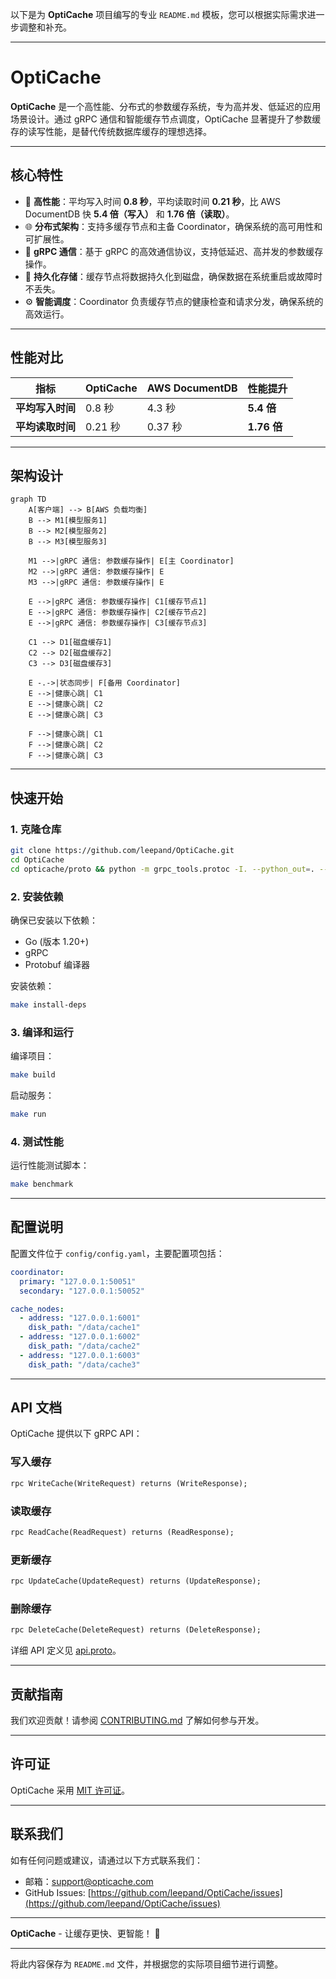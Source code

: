 以下是为 **OptiCache** 项目编写的专业 `README.md` 模板，您可以根据实际需求进一步调整和补充。

---

# OptiCache

**OptiCache** 是一个高性能、分布式的参数缓存系统，专为高并发、低延迟的应用场景设计。通过 gRPC 通信和智能缓存节点调度，OptiCache 显著提升了参数缓存的读写性能，是替代传统数据库缓存的理想选择。

---

## **核心特性**

- 🚀 **高性能**：平均写入时间 **0.8 秒**，平均读取时间 **0.21 秒**，比 AWS DocumentDB 快 **5.4 倍（写入）** 和 **1.76 倍（读取）**。
- 🌐 **分布式架构**：支持多缓存节点和主备 Coordinator，确保系统的高可用性和可扩展性。
- 🔗 **gRPC 通信**：基于 gRPC 的高效通信协议，支持低延迟、高并发的参数缓存操作。
- 💾 **持久化存储**：缓存节点将数据持久化到磁盘，确保数据在系统重启或故障时不丢失。
- ⚙️ **智能调度**：Coordinator 负责缓存节点的健康检查和请求分发，确保系统的高效运行。

---

## **性能对比**

| **指标**       | **OptiCache** | **AWS DocumentDB** | **性能提升** |
|----------------|---------------|---------------------|--------------|
| **平均写入时间** | 0.8 秒        | 4.3 秒              | **5.4 倍**   |
| **平均读取时间** | 0.21 秒       | 0.37 秒             | **1.76 倍**  |

---

## **架构设计**

```mermaid
graph TD
    A[客户端] --> B[AWS 负载均衡]
    B --> M1[模型服务1]
    B --> M2[模型服务2]
    B --> M3[模型服务3]

    M1 -->|gRPC 通信: 参数缓存操作| E[主 Coordinator]
    M2 -->|gRPC 通信: 参数缓存操作| E
    M3 -->|gRPC 通信: 参数缓存操作| E

    E -->|gRPC 通信: 参数缓存操作| C1[缓存节点1]
    E -->|gRPC 通信: 参数缓存操作| C2[缓存节点2]
    E -->|gRPC 通信: 参数缓存操作| C3[缓存节点3]

    C1 --> D1[磁盘缓存1]
    C2 --> D2[磁盘缓存2]
    C3 --> D3[磁盘缓存3]

    E -.->|状态同步| F[备用 Coordinator]
    E -->|健康心跳| C1
    E -->|健康心跳| C2
    E -->|健康心跳| C3

    F -->|健康心跳| C1
    F -->|健康心跳| C2
    F -->|健康心跳| C3
```

---

## **快速开始**

### 1. 克隆仓库

```bash
git clone https://github.com/leepand/OptiCache.git
cd OptiCache
cd opticache/proto && python -m grpc_tools.protoc -I. --python_out=. --grpc_python_out=. cache.proto

```

### 2. 安装依赖

确保已安装以下依赖：
- Go (版本 1.20+)
- gRPC
- Protobuf 编译器

安装依赖：

```bash
make install-deps
```

### 3. 编译和运行

编译项目：

```bash
make build
```

启动服务：

```bash
make run
```

### 4. 测试性能

运行性能测试脚本：

```bash
make benchmark
```

---

## **配置说明**

配置文件位于 `config/config.yaml`，主要配置项包括：

```yaml
coordinator:
  primary: "127.0.0.1:50051"
  secondary: "127.0.0.1:50052"

cache_nodes:
  - address: "127.0.0.1:6001"
    disk_path: "/data/cache1"
  - address: "127.0.0.1:6002"
    disk_path: "/data/cache2"
  - address: "127.0.0.1:6003"
    disk_path: "/data/cache3"
```

---

## **API 文档**

OptiCache 提供以下 gRPC API：

### 写入缓存

```protobuf
rpc WriteCache(WriteRequest) returns (WriteResponse);
```

### 读取缓存

```protobuf
rpc ReadCache(ReadRequest) returns (ReadResponse);
```

### 更新缓存

```protobuf
rpc UpdateCache(UpdateRequest) returns (UpdateResponse);
```

### 删除缓存

```protobuf
rpc DeleteCache(DeleteRequest) returns (DeleteResponse);
```

详细 API 定义见 [api.proto](./proto/api.proto)。

---

## **贡献指南**

我们欢迎贡献！请参阅 [CONTRIBUTING.md](./CONTRIBUTING.md) 了解如何参与开发。

---

## **许可证**

OptiCache 采用 [MIT 许可证](./LICENSE)。

---

## **联系我们**

如有任何问题或建议，请通过以下方式联系我们：
- 邮箱：support@opticache.com
- GitHub Issues: [https://github.com/leepand/OptiCache/issues](https://github.com/leepand/OptiCache/issues)

---

**OptiCache** - 让缓存更快、更智能！ 🚀

--- 

将此内容保存为 `README.md` 文件，并根据您的实际项目细节进行调整。